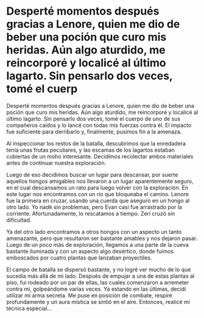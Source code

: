 # Desperté momentos después gracias a Lenore, quien me dio de beber una poción que curo mis heridas. Aún algo aturdido, me reincorporé y localicé al último lagarto. Sin pensarlo dos veces, tomé el cuerp

Desperté momentos después gracias a Lenore, quien me dio de beber una poción que curo mis heridas. Aún algo aturdido, me reincorporé y localicé al último lagarto. Sin pensarlo dos veces, tomé el cuerpo de uno de sus compañeros caídos y lo lancé con todas mis fuerzas contra él. El impacto fue suficiente para derribarlo y, finalmente, pusimos fin a la amenaza.

Al inspeccionar los restos de la batalla, descubrimos que la enredadera tenía unas frutas peculiares, y las escamas de los lagartos estaban cubiertas de un moho interesante. Decidimos recolectar ambos materiales antes de continuar nuestra exploración.

Luego de eso decidimos buscar un lugar para descansar, por suerte aquellos hongos amigables nos llevaron a un lugar aparentemente seguro, en el cual descansamos un rato para luego volver con la exploración. En este lugar nos encontramos con un río que bloqueaba el camino. Lenore fue la primera en cruzar, usando una cuerda que aseguró en un hongo al otro lado. Yo nadé sin problemas, pero Evan casi fue arrastrado por la corriente. Afortunadamente, lo rescatamos a tiempo. Zeri cruzó sin dificultad.

Ya del otro lado encontramos a otros hongos con un aspecto un tanto amenazante, pero que resultaron ser bastante amables y nos dejaron pasar. Luego de un poco más de exploración, llegamos a una parte de la cueva bastante iluminada y con un aspecto algo desértico, donde fuimos emboscados por cuatro plantas que lanzaban proyectiles.

El campo de batalla se dispersó bastante, y no logré ver mucho de lo que sucedía más allá de mi lado. Después de empujar a una de estas plantas al piso, fui rodeado por un par de ellas, las cuales comenzaron a arremeter contra mí, golpeándome varias veces. Ya estando en las últimas, decidí utilizar mi arma secreta.
Me puse en posición de combate, respiré profundamente y un aura mística se sintió en el aire. Entonces, realicé mi técnica especial…

